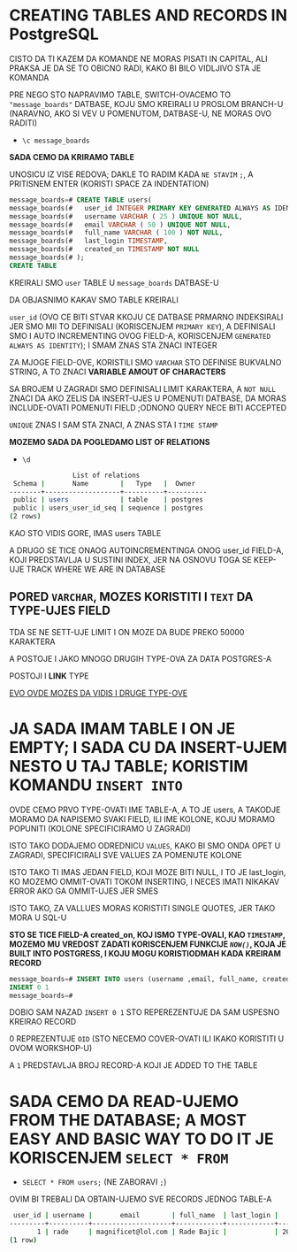 # CREATING TABLES AND RECORDS IN PostgreSQL

CISTO DA TI KAZEM DA KOMANDE NE MORAS PISATI IN CAPITAL, ALI PRAKSA JE DA SE TO OBICNO RADI, KAKO BI BILO VIDLJIVO STA JE KOMANDA

PRE NEGO STO NAPRAVIMO TABLE, SWITCH-OVACEMO TO `"message_boards"` DATBASE, KOJU SMO KREIRALI U PROSLOM BRANCH-U (NARAVNO, AKO SI VEV U POMENUTOM, DATBASE-U, NE MORAS OVO RADITI)

- `\c message_boards`

**SADA CEMO DA KRIRAMO TABLE**

UNOSICU IZ VISE REDOVA; DAKLE TO RADIM KADA `NE STAVIM` `;`, A PRITISNEM ENTER (KORISTI SPACE ZA INDENTATION)

```sql
message_boards=# CREATE TABLE users(
message_boards(#   user_id INTEGER PRIMARY KEY GENERATED ALWAYS AS IDENTITY,
message_boards(#   username VARCHAR ( 25 ) UNIQUE NOT NULL,
message_boards(#   email VARCHAR ( 50 ) UNIQUE NOT NULL,
message_boards(#   full_name VARCHAR ( 100 ) NOT NULL,
message_boards(#   last_login TIMESTAMP,
message_boards(#   created_on TIMESTAMP NOT NULL
message_boards(# );
CREATE TABLE
```

KREIRALI SMO `user` TABLE U `message_boards` DATBASE-U

DA OBJASNIMO KAKAV SMO TABLE KREIRALI

`user_id` (OVO CE BITI STVAR KKOJU CE DATBASE PRMARNO INDEKSIRALI JER SMO MII TO DEFINISALI (KORISCENJEM `PRIMARY KEY`), A DEFINISALI SMO I AUTO INCREMENTING OVOG FIELD-A, KORISCENJEM `GENERATED ALWAYS AS IDENTITY`); I SMAM ZNAS STA ZNACI INTEGER

ZA MJOGE FIELD-OVE, KORISTILI SMO `VARCHAR` STO DEFINISE BUKVALNO STRING, A TO ZNACI **VARIABLE AMOUT OF CHARACTERS**

SA BROJEM U ZAGRADI SMO DEFINISALI LIMIT KARAKTERA, A `NOT NULL` ZNACI DA AKO ZELIS DA INSERT-UJES U POMENUTI DATBASE, DA MORAS INCLUDE-OVATI POMENUTI FIELD ;ODNONO QUERY NECE BITI ACCEPTED

`UNIQUE` ZNAS I SAM STA ZNACI, A ZNAS STA I `TIME STAMP`

**MOZEMO SADA DA POGLEDAMO LIST OF RELATIONS**

- `\d`

```zsh
                List of relations
 Schema |       Name        |   Type   |  Owner   
--------+-------------------+----------+----------
 public | users             | table    | postgres
 public | users_user_id_seq | sequence | postgres
(2 rows)
```

KAO STO VIDIS GORE, IMAS users TABLE

A DRUGO SE TICE ONAOG AUTOINCREMENTINGA ONOG user_id FIELD-A, KOJI PREDSTAVLJA U SUSTINI INDEX, JER NA OSNOVU TOGA SE KEEP-UJE TRACK WHERE WE ARE IN DATABASE

## PORED `VARCHAR`, MOZES KORISTITI I `TEXT` DA TYPE-UJES FIELD

TDA SE NE SETT-UJE LIMIT I ON MOZE DA BUDE PREKO 50000 KARAKTERA

A POSTOJE I JAKO MNOGO DRUGIH TYPE-OVA ZA DATA POSTGRES-A

POSTOJI I **LINK** TYPE

[EVO OVDE MOZES DA VIDIS I DRUGE TYPE-OVE](https://www.postgresql.org/docs/9.5/datatype.html#DATATYPE-TABLE)

# JA SADA IMAM TABLE I ON JE EMPTY; I SADA CU DA INSERT-UJEM NESTO U TAJ TABLE; KORISTIM KOMANDU `INSERT INTO`

OVDE CEMO PRVO TYPE-OVATI IME TABLE-A, A TO JE users, A TAKODJE MORAMO DA NAPISEMO SVAKI FIELD, ILI IME KOLONE, KOJU MORAMO POPUNITI (KOLONE SPECIFICIRAMO U ZAGRADI)

ISTO TAKO DODAJEMO ODREDNICU `VALUES`, KAKO BI SMO ONDA OPET U ZAGRADI, SPECIFICIRALI SVE VALUES ZA POMENUTE KOLONE

ISTO TAKO TI IMAS JEDAN FIELD, KOJI MOZE BITI NULL, I TO JE last_login, KO MOZEMO OMMIT-OVATI TOKOM INSERTING, I NECES IMATI NIKAKAV ERROR AKO GA OMMIT-UJES JER SMES

ISTO TAKO, ZA VALLUES MORAS KORISTITI SINGLE QUOTES, JER TAKO MORA U SQL-U

**STO SE TICE FIELD-A created_on, KOJ ISMO TYPE-OVALI, KAO `TIMESTAMP`, MOZEMO MU VREDOST ZADATI KORISCENJEM FUNKCIJE *`NOW()`*, KOJA JE BUILT INTO POSTGRESS, I KOJU MOGU KORISTIODMAH KADA KREIRAM RECORD**

```sql
message_boards=# INSERT INTO users (username ,email, full_name, created_on) VALUES ('rade', 'magnificet@lol.com', 'Rade Bajic', NOW());
INSERT 0 1
message_boards=# 
```

DOBIO SAM NAZAD `INSERT 0 1` STO REPEREZENTUJE DA SAM USPESNO KREIRAO RECORD

0 REPREZENTUJE `OID` (STO NECEMO COVER-OVATI ILI IKAKO KORISTITI U OVOM WORKSHOP-U)

A `1` PREDSTAVLJA BROJ RECORD-A KOJI JE ADDED TO THE TABLE

# SADA CEMO DA READ-UJEMO FROM THE DATABASE; A MOST EASY AND BASIC WAY TO DO IT JE KORISCENJEM `SELECT * FROM`

- `SELECT * FROM users;` (NE ZABORAVI `;`)

OVIM BI TREBALI DA OBTAIN-UJEMO SVE RECORDS JEDNOG TABLE-A

```zsh
 user_id | username |       email        | full_name  | last_login |         created_on         
---------+----------+--------------------+------------+------------+----------------------------
       1 | rade     | magnificet@lol.com | Rade Bajic |            | 2021-06-11 13:23:47.003171
(1 row)

```